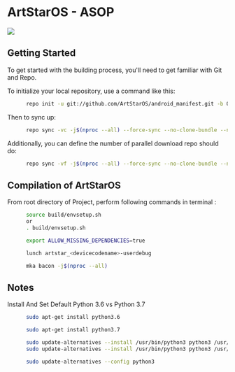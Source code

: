 # ArtStarOS - ASOP #

<img src="https://raw.githubusercontent.com/ArtStarOS/android_manifest/Q/ArtStarOS.jpg">

## Getting Started
To get started with the building process, you'll need to get familiar with Git and Repo.

To initialize your local repository, use a command like this:

```bash
      repo init -u git://github.com/ArtStarOS/android_manifest.git -b Q
```

Then to sync up:

```bash
      repo sync -vc -j$(nproc --all) --force-sync --no-clone-bundle --no-tags
```

Additionally, you can define the number of parallel download repo should do:

```bash
      repo sync -vf -j$(nproc --all) --force-sync --no-clone-bundle --no-tags
```

## Compilation of ArtStarOS

From root directory of Project, perform following commands in terminal :

```bash
      source build/envsetup.sh
      or
      . build/envsetup.sh
```

```bash 
      export ALLOW_MISSING_DEPENDENCIES=true
```

```bash
      lunch artstar_<devicecodename>-userdebug
```

```bash
      mka bacon -j$(nproc --all)
```

## Notes
Install And Set Default Python 3.6 vs Python 3.7
```bash
      sudo apt-get install python3.6
```
```bash
      sudo apt-get install python3.7
```
```bash
      sudo update-alternatives --install /usr/bin/python3 python3 /usr/bin/python3.6 1
      sudo update-alternatives --install /usr/bin/python3 python3 /usr/bin/python3.7 2
```
```bash
      sudo update-alternatives --config python3
```
      

